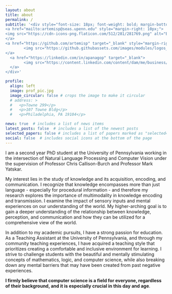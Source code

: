 ```yaml
---
layout: about
title: about
permalink: /
subtitle: '<div style="font-size: 18px; font-weight: bold; margin-bottom: 10px;"> 
<a href="mailto:artemisp@seas.upenn.edu" style="margin-right: 10px;">
<img src="https://cdn-icons-png.flaticon.com/512/281/281769.png" alt="Email" width="20" height="20"/> Email
</a>
<a href="https://github.com/artemisp" target="_blank" style="margin-right: 10px;">
        <img src="https://github.githubassets.com/images/modules/logos_page/GitHub-Mark.png" alt="GitHub" width="20" height="20"/> GitHub
</a>
  <a href="https://linkedin.com/in/apanagop" target="_blank">
        <img src="https://content.linkedin.com/content/dam/me/business/en-us/amp/brand-site/v2/bg/LI-Bug.svg.original.svg" alt="LinkedIn" width="20" height="20"/> LinkedIn
  </a>
</div>'

profile:
  align: left
  image: prof_pic.jpg
  image_circular: false # crops the image to make it circular
  # address: >
  #   <p>Towne 299</p>
  #   <p>107 Towne Bldg</p>
  #   <p>Philadelphia, PA 19104</p>

news: true  # includes a list of news items
latest_posts: false  # includes a list of the newest posts
selected_papers: false # includes a list of papers marked as "selected={true}"
social: false  # includes social icons at the bottom of the page
---
```

I am a second year PhD student at the University of Pennsylvania working in the intersection of Natural Language Processing and Computer Vision under the supervision of Professor Chris Callison-Burch and Professor Mark Yatskar. 

My interest lies in the study of knowledge and its acquisition, encoding, and communication. I recognize that knowledge encompasses more than just language - especially for procedural information - and therefore my research explores the importance of multimodality in knowledge encoding and transmission. I examine the impact of sensory inputs and mental experiences on our understanding of the world. My higher-arching goal is to gain a deeper understanding of the relationship between knowledge, perception, and communication and how they can be utilized for a comprehensive view of the world. 

In addition to my academic pursuits, I have a strong passion for education. As a Teaching Assistant at the University of Pennsylvania, and through my community teaching experiences, I have acquired a teaching style that prioritizes creating a comfortable and inclusive environment for learning. I strive to challenge students with the beautiful and mentally stimulating concepts of mathematics, logic, and computer science, while also breaking down any mental barriers that may have been created from past negative experiences.

<b>I firmly believe that computer science is a field for everyone, regardless of their background, and it is especially crucial in this day and age</b>. 